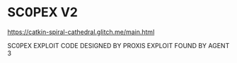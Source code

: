 # SC0PEX V2

https://catkin-spiral-cathedral.glitch.me/main.html

SC0PEX EXPLOIT CODE DESIGNED BY PROXIS
EXPLOIT FOUND BY AGENT 3
